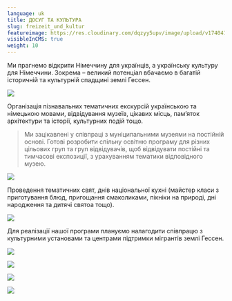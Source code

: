 ```yaml
---
language: uk
title: ДОСУГ ТА КУЛЬТУРА
slug: freizeit_und_kultur
featureimage: https://res.cloudinary.com/dqzyy5upv/image/upload/v1740411842/featured_pv9qqe.jpg
visibleInCMS: true
weight: 10
---
```


Ми прагнемо відкрити Німеччину для українців, а українську культуру для Німеччини. Зокрема – великий потенціал вбачаємо в багатій історичній та культурній спадщині землі Гессен.

![](https://res.cloudinary.com/dqzyy5upv/image/upload/v1740411843/img1_zygdhe.jpg)

Організація пізнавальних тематичних екскурсій українською та німецькою мовами, відвідування музеїв, цікавих місць, пам’яток архітектури та історії,  культурних подій тощо.

> Ми зацікавлені у співпраці з муніципальними музеями на постійній основі. Готові розробити спільну освітню програму для різних цільових груп та груп відвідувачів, щоб відвідувати постійні та тимчасові експозиції, з урахуванням тематики відповідного музею.

![](https://res.cloudinary.com/dqzyy5upv/image/upload/v1740411843/img2_a3b388.jpg)

Проведення тематичних свят,  днів національної кухні (майстер класи з приготування блюд, пригощання смаколиками, пікніки на природі, дні народження та дитячі святоа тощо).

![](https://res.cloudinary.com/dqzyy5upv/image/upload/v1740411843/img2_a3b388.jpg) 

Для реалізації нашої програми плануємо налагодити співпрацю з культурними установами та центрами підтримки мігрантів землі Гессен.

![](https://res.cloudinary.com/dqzyy5upv/image/upload/v1740411846/img4_arpeix.jpg)

![](https://res.cloudinary.com/dqzyy5upv/image/upload/v1740411850/img5_gckrfl.jpg) 

![](https://res.cloudinary.com/dqzyy5upv/image/upload/v1740411851/img6_jp3jkt.jpg)

![](https://res.cloudinary.com/dqzyy5upv/image/upload/v1740411852/img7_eqezew.jpg)
